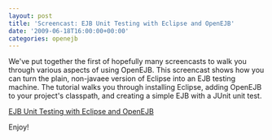 ```yaml
---
layout: post
title: 'Screencast: EJB Unit Testing with Eclipse and OpenEJB'
date: '2009-06-18T16:00:00+00:00'
categories: openejb
---
```

We've put together the first of hopefully many screencasts to walk you through various aspects of using OpenEJB.  This screencast shows how you can turn the plain, non-javaee version of Eclipse into an EJB testing machine.  The tutorial walks you through installing Eclipse, adding OpenEJB to your project's classpath, and creating a simple EJB with a JUnit unit test.

<a href="http://openejb.apache.org/EjbTestingWithEclipse.mov">EJB Unit Testing with Eclipse and OpenEJB</a>

Enjoy!


